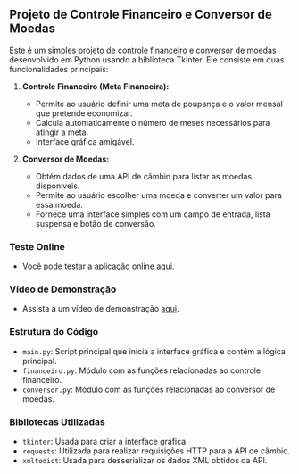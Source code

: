 ## Projeto de Controle Financeiro e Conversor de Moedas

Este é um simples projeto de controle financeiro e conversor de moedas desenvolvido em Python usando a biblioteca Tkinter. Ele consiste em duas funcionalidades principais:

1. **Controle Financeiro (Meta Financeira):**
   - Permite ao usuário definir uma meta de poupança e o valor mensal que pretende economizar.
   - Calcula automaticamente o número de meses necessários para atingir a meta.
   - Interface gráfica amigável.

2. **Conversor de Moedas:**
   - Obtém dados de uma API de câmbio para listar as moedas disponíveis.
   - Permite ao usuário escolher uma moeda e converter um valor para essa moeda.
   - Fornece uma interface simples com um campo de entrada, lista suspensa e botão de conversão.
### Teste Online

- Você pode testar a aplicação online [aqui](https://replit.com/@GilbertoSa/App-Financeiro).

### Vídeo de Demonstração

- Assista a um vídeo de demonstração [aqui](https://drive.google.com/file/d/1PZNI-1gUONKQlGZjgNPIPr7bHIQeCiUz/view?usp=drive_link).

### Estrutura do Código

- `main.py`: Script principal que inicia a interface gráfica e contém a lógica principal.
- `financeiro.py`: Módulo com as funções relacionadas ao controle financeiro.
- `conversor.py`: Módulo com as funções relacionadas ao conversor de moedas.

### Bibliotecas Utilizadas

- `tkinter`: Usada para criar a interface gráfica.
- `requests`: Utilizada para realizar requisições HTTP para a API de câmbio.
- `xmltodict`: Usada para desserializar os dados XML obtidos da API.
